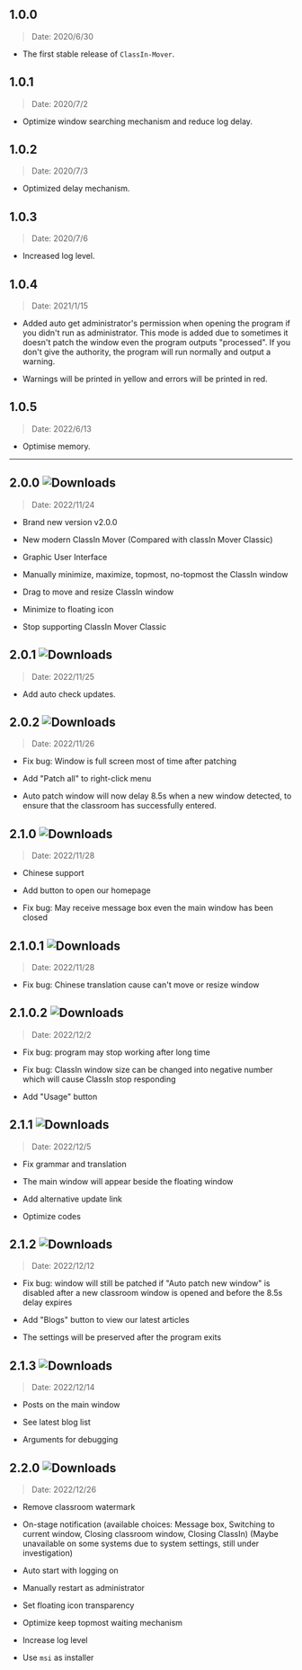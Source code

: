## 1.0.0

> Date: 2020/6/30

- The first stable release of `ClassIn-Mover`.

## 1.0.1

> Date: 2020/7/2

- Optimize window searching mechanism and reduce log delay.

## 1.0.2

> Date: 2020/7/3

- Optimized delay mechanism.

## 1.0.3

> Date: 2020/7/6

- Increased log level.

## 1.0.4

> Date: 2021/1/15

- Added auto get administrator's permission when opening the program if you didn't run as administrator. This mode is added due to sometimes it doesn't patch the window even the program outputs "processed". If you don't give the authority, the program will run normally and output a warning.

- Warnings will be printed in yellow and errors will be printed in red.

## 1.0.5

> Date: 2022/6/13

- Optimise memory.

---

## 2.0.0 ![Downloads](https://img.shields.io/github/downloads/CarlGao4/ClassIn-Mover/v2.0.0/total)

> Date: 2022/11/24

- Brand new version v2.0.0

- New modern ClassIn Mover (Compared with classIn Mover Classic)

- Graphic User Interface

- Manually minimize, maximize, topmost, no-topmost the ClassIn window

- Drag to move and resize ClassIn window

- Minimize to floating icon

- Stop supporting ClassIn Mover Classic

## 2.0.1 ![Downloads](https://img.shields.io/github/downloads/CarlGao4/ClassIn-Mover/v2.0.1/total)

> Date: 2022/11/25

- Add auto check updates. 

## 2.0.2 ![Downloads](https://img.shields.io/github/downloads/CarlGao4/ClassIn-Mover/v2.0.2/total)

> Date: 2022/11/26

- Fix bug: Window is full screen most of time after patching

- Add "Patch all" to right-click menu

- Auto patch window will now delay 8.5s when a new window detected, to ensure that the classroom has successfully entered. 

## 2.1.0 ![Downloads](https://img.shields.io/github/downloads/CarlGao4/ClassIn-Mover/v2.1.0/total)

> Date: 2022/11/28

- Chinese support

- Add button to open our homepage

- Fix bug: May receive message box even the main window has been closed

## 2.1.0.1 ![Downloads](https://img.shields.io/github/downloads/CarlGao4/ClassIn-Mover/v2.1.0.1/total)

> Date: 2022/11/28

- Fix bug: Chinese translation cause can't move or resize window

## 2.1.0.2 ![Downloads](https://img.shields.io/github/downloads/CarlGao4/ClassIn-Mover/v2.1.0.2/total)

> Date: 2022/12/2

- Fix bug: program may stop working after long time

- Fix bug: ClassIn window size can be changed into negative number which will cause ClassIn stop responding

- Add "Usage" button

## 2.1.1 ![Downloads](https://img.shields.io/github/downloads/CarlGao4/ClassIn-Mover/v2.1.1/total)

> Date: 2022/12/5

- Fix grammar and translation

- The main window will appear beside the floating window

- Add alternative update link

- Optimize codes

## 2.1.2 ![Downloads](https://img.shields.io/github/downloads/CarlGao4/ClassIn-Mover/v2.1.2/total)

> Date: 2022/12/12

- Fix bug: window will still be patched if "Auto patch new window" is disabled after a new classroom window is opened and before the 8.5s delay expires

- Add "Blogs" button to view our latest articles

- The settings will be preserved after the program exits

## 2.1.3 ![Downloads](https://img.shields.io/github/downloads/CarlGao4/ClassIn-Mover/v2.1.3/total)

> Date: 2022/12/14

- Posts on the main window

- See latest blog list

- Arguments for debugging

## 2.2.0 ![Downloads](https://img.shields.io/github/downloads/CarlGao4/ClassIn-Mover/v2.2.0/total)

> Date: 2022/12/26

- Remove classroom watermark

- On-stage notification (available choices: Message box, Switching to current window, Closing classroom window, Closing ClassIn) (Maybe unavailable on some systems due to system settings, still under investigation)

- Auto start with logging on

- Manually restart as administrator

- Set floating icon transparency

- Optimize keep topmost waiting mechanism

- Increase log level

- Use `msi` as installer